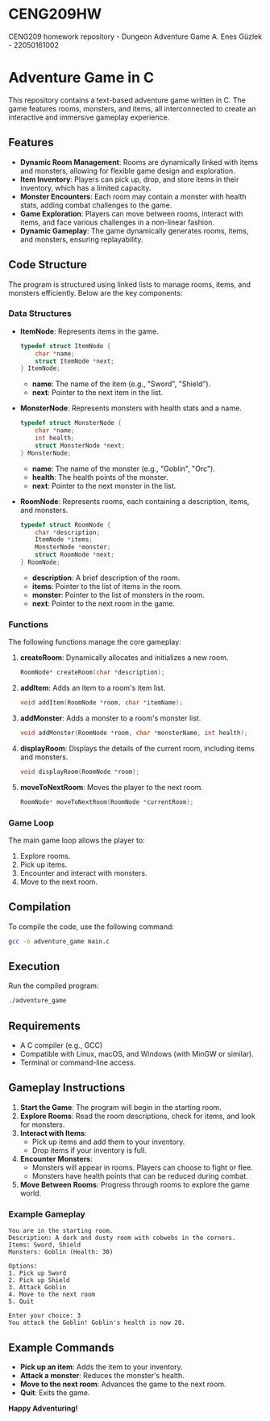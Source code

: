 # CENG209HW
CENG209 homework repository - Dungeon Adventure Game 
A. Enes Güzlek - 22050161002

# Adventure Game in C

This repository contains a text-based adventure game written in C. The game features rooms, monsters, and items, all interconnected to create an interactive and immersive gameplay experience.

## Features
- **Dynamic Room Management**: Rooms are dynamically linked with items and monsters, allowing for flexible game design and exploration.
- **Item Inventory**: Players can pick up, drop, and store items in their inventory, which has a limited capacity.
- **Monster Encounters**: Each room may contain a monster with health stats, adding combat challenges to the game.
- **Game Exploration**: Players can move between rooms, interact with items, and face various challenges in a non-linear fashion.
- **Dynamic Gameplay**: The game dynamically generates rooms, items, and monsters, ensuring replayability.

## Code Structure
The program is structured using linked lists to manage rooms, items, and monsters efficiently. Below are the key components:

### Data Structures
- **ItemNode**: Represents items in the game.
    ```c
    typedef struct ItemNode {
        char *name;
        struct ItemNode *next;
    } ItemNode;
    ```
    - **name**: The name of the item (e.g., "Sword", "Shield").
    - **next**: Pointer to the next item in the list.

- **MonsterNode**: Represents monsters with health stats and a name.
    ```c
    typedef struct MonsterNode {
        char *name;
        int health;
        struct MonsterNode *next;
    } MonsterNode;
    ```
    - **name**: The name of the monster (e.g., "Goblin", "Orc").
    - **health**: The health points of the monster.
    - **next**: Pointer to the next monster in the list.

- **RoomNode**: Represents rooms, each containing a description, items, and monsters.
    ```c
    typedef struct RoomNode {
        char *description;
        ItemNode *items;
        MonsterNode *monster;
        struct RoomNode *next;
    } RoomNode;
    ```
    - **description**: A brief description of the room.
    - **items**: Pointer to the list of items in the room.
    - **monster**: Pointer to the list of monsters in the room.
    - **next**: Pointer to the next room in the game.

### Functions
The following functions manage the core gameplay:

1. **createRoom**: Dynamically allocates and initializes a new room.
    ```c
    RoomNode* createRoom(char *description);
    ```
2. **addItem**: Adds an item to a room's item list.
    ```c
    void addItem(RoomNode *room, char *itemName);
    ```
3. **addMonster**: Adds a monster to a room's monster list.
    ```c
    void addMonster(RoomNode *room, char *monsterName, int health);
    ```
4. **displayRoom**: Displays the details of the current room, including items and monsters.
    ```c
    void displayRoom(RoomNode *room);
    ```
5. **moveToNextRoom**: Moves the player to the next room.
    ```c
    RoomNode* moveToNextRoom(RoomNode *currentRoom);
    ```

### Game Loop
The main game loop allows the player to:
1. Explore rooms.
2. Pick up items.
3. Encounter and interact with monsters.
4. Move to the next room.

## Compilation
To compile the code, use the following command:
```bash
gcc -o adventure_game main.c
```

## Execution
Run the compiled program:
```bash
./adventure_game
```

## Requirements
- A C compiler (e.g., GCC)
- Compatible with Linux, macOS, and Windows (with MinGW or similar).
- Terminal or command-line access.

## Gameplay Instructions
1. **Start the Game**: The program will begin in the starting room.
2. **Explore Rooms**: Read the room descriptions, check for items, and look for monsters.
3. **Interact with Items**:
    - Pick up items and add them to your inventory.
    - Drop items if your inventory is full.
4. **Encounter Monsters**:
    - Monsters will appear in rooms. Players can choose to fight or flee.
    - Monsters have health points that can be reduced during combat.
5. **Move Between Rooms**: Progress through rooms to explore the game world.

### Example Gameplay
```
You are in the starting room.
Description: A dark and dusty room with cobwebs in the corners.
Items: Sword, Shield
Monsters: Goblin (Health: 30)

Options:
1. Pick up Sword
2. Pick up Shield
3. Attack Goblin
4. Move to the next room
5. Quit

Enter your choice: 3
You attack the Goblin! Goblin's health is now 20.
```

## Example Commands
- **Pick up an item**: Adds the item to your inventory.
- **Attack a monster**: Reduces the monster's health.
- **Move to the next room**: Advances the game to the next room.
- **Quit**: Exits the game.


**Happy Adventuring!**
